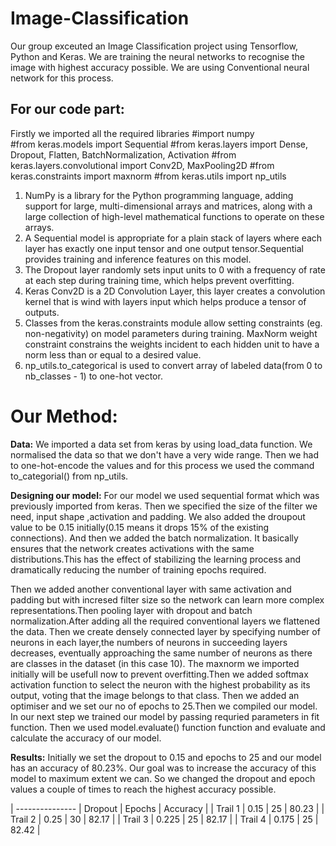 # Image-Classification
Our group exceuted an Image Classification project using Tensorflow, Python and Keras.
We are training the neural networks to recognise the image with highest accuracy possible. We are using Conventional neural network for this process.

## For our code part:
Firstly we imported all the required libraries
#import numpy                                                                     
#from keras.models import Sequential
#from keras.layers import Dense, Dropout, Flatten, BatchNormalization, Activation
#from keras.layers.convolutional import Conv2D, MaxPooling2D
#from keras.constraints import maxnorm
#from keras.utils import np_utils

1. NumPy is a library for the Python programming language, adding support for large, multi-dimensional arrays and matrices, along with a large collection of high-level mathematical functions to operate on these arrays.
2. A Sequential model is appropriate for a plain stack of layers where each layer has exactly one input tensor and one output tensor.Sequential provides training and inference features on this model.
3. The Dropout layer randomly sets input units to 0 with a frequency of rate at each step during training time, which helps prevent overfitting.
4. Keras Conv2D is a 2D Convolution Layer, this layer creates a convolution kernel that is wind with layers input which helps produce a tensor of outputs.
5. Classes from the keras.constraints module allow setting constraints (eg. non-negativity) on model parameters during training. MaxNorm weight constraint constrains the weights incident to each hidden unit to have a norm less than or equal to a desired value.
6. np_utils.to_categorical is used to convert array of labeled data(from 0 to nb_classes - 1) to one-hot vector.


# Our Method:
**Data:** We imported a data set from keras by using load_data function. We normalised the data so that we don't have a very wide range. Then we had to one-hot-encode the values and for this process we used the command to_categorial() from np_utils.

**Designing our model:** For our model we used sequential format which was previously imported from keras. Then we specified the size of the filter we need, input shape ,activation and padding. We also added the droupout value to be 0.15 initially(0.15 means it drops 15% of the existing connections). And then we added the batch normalization. It basically ensures that the network creates activations with the same distributions.This has the effect of stabilizing the learning process and dramatically reducing the number of training epochs required.

Then we added another conventional layer with same activation and padding but with incresed filter size so the network can learn more complex representations.Then pooling layer with dropout and batch normalization.After adding all the required conventional layers we flattened the data. Then we create densely connected layer by specifying number of neurons in each layer,the numbers of neurons in succeeding layers decreases, eventually approaching the same number of neurons as there are classes in the dataset (in this case 10). The maxnorm we imported initially will be usefull now to prevent overfitting.Then we added softmax activation function to select the neuron with the highest probability as its output, voting that the image belongs to that class. Then we added an optimiser and we set our no of epochs to 25.Then we compiled our model. In our next step we trained our model by passing requried parameters in fit function. Then we used model.evaluate() function function and evaluate and calculate the accuracy of our model. 

**Results:** 
Initially we set the dropout to 0.15 and epochs to 25 and our model has an accuracy of 80.23%. Our goal was to increase the accuracy of this model to maximum extent we can. So we changed the dropout and epoch values a couple of times to reach the highest accuracy possible.


| --------------- | Dropout | Epochs | Accuracy |
| Trail 1 | 0.15 | 25 | 80.23 |
| Trail 2 | 0.25 | 30 | 82.17 |
| Trail 3 | 0.225 | 25 | 82.17 |
| Trail 4 | 0.175 | 25 | 82.42 |





